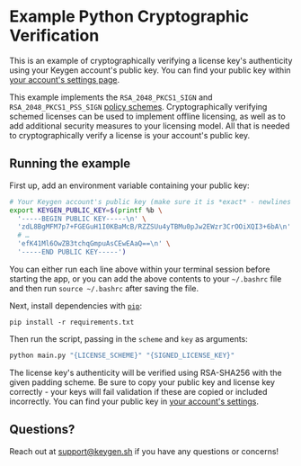 # Example Python Cryptographic Verification
This is an example of cryptographically verifying a license key's authenticity
using your Keygen account's public key. You can find your public key within
[your account's settings page](https://app.keygen.sh/settings).

This example implements the `RSA_2048_PKCS1_SIGN` and `RSA_2048_PKCS1_PSS_SIGN`
[policy schemes](https://keygen.sh/docs/api/#policies-create-attrs-scheme).
Cryptographically verifying schemed licenses can be used to implement
offline licensing, as well as to add additional security measures to
your licensing model. All that is needed to cryptographically verify
a license is your account's public key.

## Running the example

First up, add an environment variable containing your public key:
```bash
# Your Keygen account's public key (make sure it is *exact* - newlines and all)
export KEYGEN_PUBLIC_KEY=$(printf %b \
  '-----BEGIN PUBLIC KEY-----\n' \
  'zdL8BgMFM7p7+FGEGuH1I0KBaMcB/RZZSUu4yTBMu0pJw2EWzr3CrOOiXQI3+6bA\n' \
  # …
  'efK41Ml6OwZB3tchqGmpuAsCEwEAaQ==\n' \
  '-----END PUBLIC KEY-----')
```

You can either run each line above within your terminal session before
starting the app, or you can add the above contents to your `~/.bashrc`
file and then run `source ~/.bashrc` after saving the file.

Next, install dependencies with [`pip`](https://packaging.python.org/):

```
pip install -r requirements.txt
```

Then run the script, passing in the `scheme` and `key` as arguments:

```bash
python main.py "{LICENSE_SCHEME}" "{SIGNED_LICENSE_KEY}"
```

The license key's authenticity will be verified using RSA-SHA256 with the given
padding scheme. Be sure to copy your public key and license key correctly - your
keys will fail validation if these are copied or included incorrectly. You can
find your public key in [your account's settings](https://app.keygen.sh/settings).

## Questions?

Reach out at [support@keygen.sh](mailto:support@keygen.sh) if you have any
questions or concerns!
